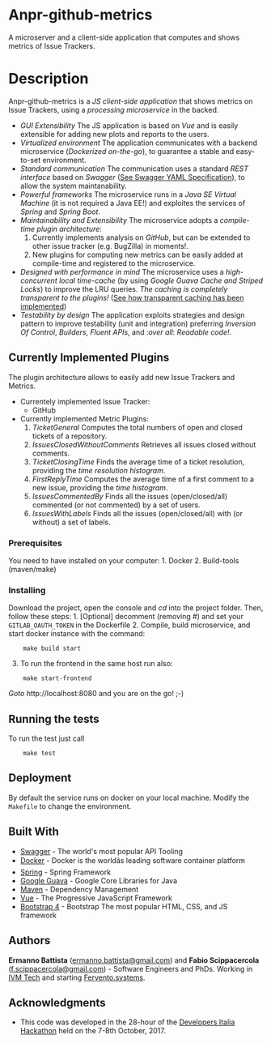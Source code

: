 # Anpr-github-metrics

A microserver and a client-side application that computes and shows metrics of Issue Trackers.

# Description

Anpr-github-metrics is a *JS client-side application* that shows metrics on Issue Trackers, using a *processing microservice* in the backed.
- *GUI Extensibility* The JS application is based on *Vue* and is easily extensible for adding new plots and reports to the users.
- *Virtualized environment* The application communicates with a backend microservice (*Dockerized on-the-go*), to guarantee a stable and easy-to-set environment.
- *Standard communication* The communication uses a standard *REST interface* based on *Swagger* ([See Swagger YAML Specification](https://github.com/F-Scippacercola/anpr-github-metrics/swagger-api.yaml)), to allow the system maintanability.
- *Powerful frameworks* The microservice runs in a *Java SE Virtual Machine* (it is not required a Java EE!) and exploites the services of *Spring* and *Spring Boot*.
- *Maintainability and Extensibility* The microservice adopts a *compile-time plugin architecture*:
    1. Currently implements analysis on *GitHub*, but can be extended to other issue tracker (e.g. BugZilla) in moments!.
    2. New plugins for computing new metrics can be easily added at compile-time and registered to the microservice.
- *Designed with performance in mind* The microservice uses a *high-concurrent local time-cache* (by using *Google Guava _Cache_ and _Striped Locks_*) to improve the LRU queries. _The caching is completely transparent to the plugins!_ ([See how transparent caching has been implemented](https://github.com/F-Scippacercola/anpr-github-metrics/systems/fervento/gitlabissueanalyzer/issuefetcher/CachedIssueFetcher.java))
- *Testability by design* The application exploits strategies and design pattern to improve testability (unit and integration) preferring *Inversion Of Control*, *Builders*, *Fluent APIs*, and :_over all_: *Readable code!*.

## Currently Implemented Plugins

The plugin architecture allows to easily add new Issue Trackers and Metrics.
- Currentely implemented Issue Tracker:
    * GitHub
- Currently implemented Metric Plugins:
    1. *TicketGeneral* Computes the total numbers of open and closed tickets of a repository.
    2. *IssuesClosedWithoutComments* Retrieves all issues closed without comments.
    3. *TicketClosingTime* Finds the average time of a ticket resolution, providing the *time resolution histogram*.
    4. *FirstReplyTime* Computes the average time of a first comment to a new issue, providing the *time histogram*.
    5. *IssuesCommentedBy* Finds all the issues (open/closed/all) commented (or not commented) by a set of users.
    5. *IssuesWithLabels* Finds all the issues (open/closed/all) with (or without) a set of labels.

### Prerequisites

You need to have installed on your computer:
    1. Docker
    2. Build-tools (maven/make)

### Installing

Download the project, open the console and _cd_ into the project folder. Then, follow these steps:
    1. [Optional] decomment (removing #) and set your `GITLAB_OAUTH_TOKEN` in the Dockerfile
    2. Compile, build microservice, and start docker instance with the command:

```
    make build start
```
3. To run the frontend in the same host run also:
```
    make start-frontend
```

_Goto_ http://localhost:8080 and you are on the go! ;-)

## Running the tests

To run the test just call

```
    make test
```

## Deployment

By default the service runs on docker on your local machine. Modify the `Makefile` to change the environment.

## Built With

* [Swagger](https://swagger.io/) - The world's most popular API Tooling
* [Docker](https://www.docker.com/) - Docker is the worldâs leading software container platform
* [Spring](https://projects.spring.io/spring-framework/) - Spring Framework
* [Google Guava](https://github.com/google/guava) - Google Core Libraries for Java
* [Maven](https://maven.apache.org/) - Dependency Management
* [Vue](https://vuejs.org/) - The Progressive JavaScript Framework
* [Bootstrap 4](https://v4-alpha.getbootstrap.com/) - Bootstrap The most popular HTML, CSS, and JS framework

## Authors

**Ermanno Battista** (ermanno.battista@gmail.com) and **Fabio Scippacercola** (f.scippacercola@gmail.com) - Software Engineers and PhDs. Working in [IVM Tech](http://ivmtech.it/) and starting  [Fervento.systems](http://fervento.systems).

## Acknowledgments

* This code was developed in the 28-hour of the [Developers Italia Hackathon](https://developers.italia.it) held on the 7-8th October, 2017.
